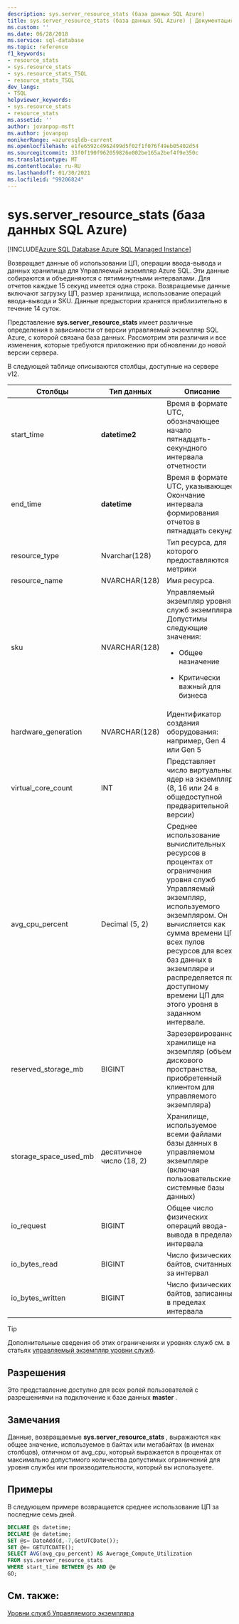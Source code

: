 ```yaml
---
description: sys.server_resource_stats (база данных SQL Azure)
title: sys.server_resource_stats (база данных SQL Azure) | Документация Майкрософт
ms.custom: ''
ms.date: 06/28/2018
ms.service: sql-database
ms.topic: reference
f1_keywords:
- resource_stats
- sys.resource_stats
- sys.resource_stats_TSQL
- resource_stats_TSQL
dev_langs:
- TSQL
helpviewer_keywords:
- sys.resource_stats
- resource_stats
ms.assetid: ''
author: jovanpop-msft
ms.author: jovanpop
monikerRange: =azuresqldb-current
ms.openlocfilehash: e1fe6592c4962499d5f02f1f076f49eb05402d54
ms.sourcegitcommit: 33f0f190f962059826e002be165a2bef4f9e350c
ms.translationtype: MT
ms.contentlocale: ru-RU
ms.lasthandoff: 01/30/2021
ms.locfileid: "99206824"
---
```

# <a name="sysserver_resource_stats-azure-sql-database"></a>sys.server_resource_stats (база данных SQL Azure)
[!INCLUDE[Azure SQL Database Azure SQL Managed Instance](../../includes/applies-to-version/asdb-asdbmi.md)]

Возвращает данные об использовании ЦП, операции ввода-вывода и данных хранилища для Управляемый экземпляр Azure SQL. Эти данные собираются и объединяются с пятиминутными интервалами. Для отчетов каждые 15 секунд имеется одна строка. Возвращаемые данные включают загрузку ЦП, размер хранилища, использование операций ввода-вывода и SKU. Данные предыстории хранятся приблизительно в течение 14 суток.

Представление **sys.server_resource_stats** имеет различные определения в зависимости от версии управляемый экземпляр SQL Azure, с которой связана база данных. Рассмотрим эти различия и все изменения, которые требуются приложению при обновлении до новой версии сервера.
 
  
 В следующей таблице описываются столбцы, доступные на сервере v12.  
  
|Столбцы|Тип данных|Описание|  
|----------------------------|---------------|-----------------|  
|start_time|**datetime2**|Время в формате UTC, обозначающее начало пятнадцать-секундного интервала отчетности|  
|end_time|**datetime**|Время в формате UTC, указывающее Окончание интервала формирования отчетов в пятнадцать секунд|
|resource_type|Nvarchar(128)|Тип ресурса, для которого предоставляются метрики|
|resource_name|NVARCHAR(128)|Имя ресурса.|
|sku|NVARCHAR(128)|Управляемый экземпляр уровня служб экземпляра. Допустимы следующие значения: <br><ul><li>Общее назначение</li></ul><ul><li>Критически важный для бизнеса</li></ul>|
|hardware_generation|NVARCHAR(128)|Идентификатор создания оборудования: например, Gen 4 или Gen 5|
|virtual_core_count|INT|Представляет число виртуальных ядер на экземпляр (8, 16 или 24 в общедоступной предварительной версии)|
|avg_cpu_percent|Decimal (5, 2)|Среднее использование вычислительных ресурсов в процентах от ограничения уровня служб Управляемый экземпляр, используемого экземпляром. Он вычисляется как сумма времени ЦП всех пулов ресурсов для всех баз данных в экземпляре и распределяется по доступному времени ЦП для этого уровня в заданном интервале.|
|reserved_storage_mb|BIGINT|Зарезервированное хранилище на экземпляр (объем дискового пространства, приобретенный клиентом для управляемого экземпляра)|
|storage_space_used_mb|десятичное число (18, 2)|Хранилище, используемое всеми файлами базы данных в управляемом экземпляре (включая пользовательские и системные базы данных)|
|io_request|BIGINT|Общее число физических операций ввода-вывода в пределах интервала|
|io_bytes_read|BIGINT|Число физических байтов, считанных за интервал|
|io_bytes_written|BIGINT|Число физических байтов, записанных в пределах интервала|

 
> [!TIP]  
>  Дополнительные сведения об этих ограничениях и уровнях служб см. в статьях [управляемый экземпляр уровни служб](/azure/sql-database/sql-database-managed-instance#managed-instance-service-tiers).  
    
## <a name="permissions"></a>Разрешения  
 Это представление доступно для всех ролей пользователей с разрешениями на подключение к базе данных **master** .  
  
## <a name="remarks"></a>Замечания  
 Данные, возвращаемые **sys.server_resource_stats** , выражаются как общее значение, используемое в байтах или мегабайтах (в именах столбцов), отличном от avg_cpu, который выражается в процентах от максимально допустимого количества допустимых ограничений для уровня службы или производительности, который вы используете.  
 
## <a name="examples"></a>Примеры  
В следующем примере возвращается среднее использование ЦП за последние семь дней.  
  
```sql  
DECLARE @s datetime;  
DECLARE @e datetime;  
SET @s= DateAdd(d,-7,GetUTCDate());  
SET @e= GETUTCDATE();  
SELECT AVG(avg_cpu_percent) AS Average_Compute_Utilization   
FROM sys.server_resource_stats   
WHERE start_time BETWEEN @s AND @e  
GO;
```  
    
## <a name="see-also"></a>См. также:  
 [Уровни служб Управляемого экземпляра](/azure/sql-database/sql-database-managed-instance#managed-instance-service-tiers)
